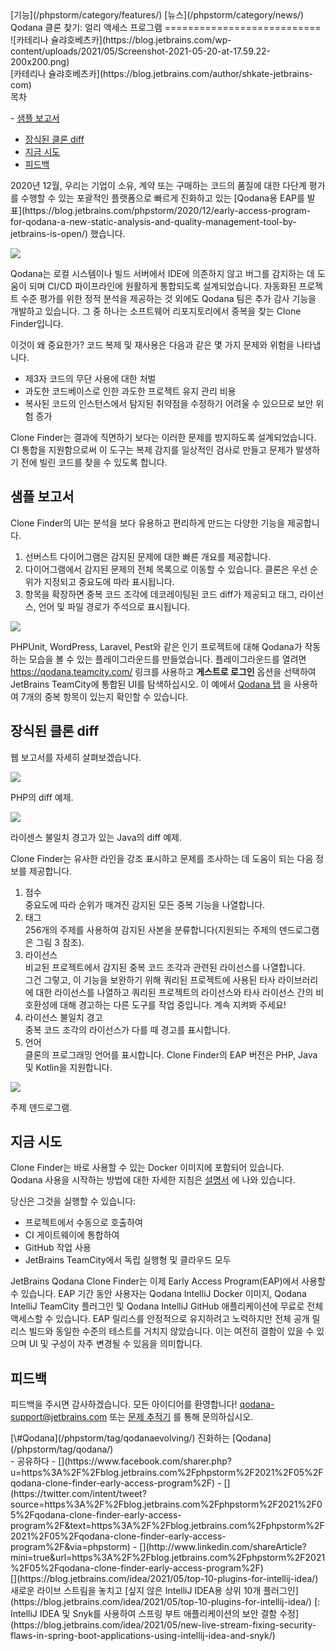 <div class="content">[기능](/phpstorm/category/features/) [뉴스](/phpstorm/category/news/) Qodana 클론 찾기: 얼리 액세스 프로그램 
===========================

<div class="post-info">![카테리나 슐랴호베츠카](https://blog.jetbrains.com/wp-content/uploads/2021/05/Screenshot-2021-05-20-at-17.59.22-200x200.png)<div class="post-info__text"> [카테리나 슐랴호베츠카](https://blog.jetbrains.com/author/shkate-jetbrains-com) <time class="publish-date" data-day="19" data-month="05" data-year="2021" datetime="2021-05-19"></time></div></div><div class="ez-toc-v2_0_17 counter-hierarchy ez-toc-transparent" id="ez-toc-container"><div class="ez-toc-title-container"> 목차

 <span class="ez-toc-title-toggle"><a class="ez-toc-pull-right ez-toc-btn ez-toc-btn-xs ez-toc-btn-default ez-toc-toggle" style="display: none;"></a></span> </div><nav>- [샘플 보고서](#A_sample_report "샘플 보고서")
- [장식된 클론 diff](#A_decorated_clone_diff "장식된 클론 diff")
- [지금 시도](#Try_it_now "지금 시도")
- [피드백](#Feedback "피드백")

</nav></div> 2020년 12월, 우리는 기업이 소유, 계약 또는 구매하는 코드의 품질에 대한 다단계 평가를 수행할 수 있는 포괄적인 플랫폼으로 빠르게 진화하고 있는 [Qodana용 EAP를 발표](https://blog.jetbrains.com/phpstorm/2020/12/early-access-program-for-qodana-a-new-static-analysis-and-quality-management-tool-by-jetbrains-is-open/) 했습니다.

![](https://blog.jetbrains.com/wp-content/uploads/2021/05/blog_3d.png)

 Qodana는 로컬 시스템이나 빌드 서버에서 IDE에 의존하지 않고 버그를 감지하는 데 도움이 되며 CI/CD 파이프라인에 원활하게 통합되도록 설계되었습니다. 자동화된 프로젝트 수준 평가를 위한 정적 분석을 제공하는 것 외에도 Qodana 팀은 추가 감사 기능을 개발하고 있습니다. 그 중 하나는 소프트웨어 리포지토리에서 중복을 찾는 Clone Finder입니다.

<span id="more-143055"></span>

 이것이 왜 중요한가? <span style="font-weight: 400;">코드 복제 및 재사용은</span> 다음과 같은 몇 가지 문제와 위험을 나타냅니다.

- 제3자 코드의 무단 사용에 대한 처벌
- 과도한 코드베이스로 인한 과도한 프로젝트 유지 관리 비용
- 복사된 코드의 인스턴스에서 탐지된 취약점을 수정하기 어려울 수 있으므로 보안 위험 증가

 Clone Finder는 결과에 직면하기 보다는 이러한 문제를 방지하도록 설계되었습니다. CI 통합을 지원함으로써 이 도구는 복제 감지를 일상적인 검사로 만들고 문제가 발생하기 전에 빌린 코드를 찾을 수 있도록 합니다.

<span class="ez-toc-section" id="A_sample_report"></span> 샘플 보고서<span class="ez-toc-section-end"></span>
--------------------------------------------------------------------------------------------------------

 Clone Finder의 UI는 분석을 보다 유용하고 편리하게 만드는 다양한 기능을 제공합니다.

1. 선버스트 다이어그램은 감지된 문제에 대한 빠른 개요를 제공합니다.
2. 다이어그램에서 감지된 문제의 전체 목록으로 이동할 수 있습니다. 클론은 우선 순위가 지정되고 중요도에 따라 표시됩니다.
3. 항목을 확장하면 중복 코드 조각에 데코레이팅된 코드 diff가 제공되고 태그, 라이선스, 언어 및 파일 경로가 주석으로 표시됩니다.

 [![](https://resources.jetbrains.com/storage/products/blog/wp-content/uploads/clone_finder_1600.gif)](https://resources.jetbrains.com/storage/products/blog/wp-content/uploads/clone_finder_1600.gif)

 PHPUnit, WordPress, Laravel, Pest와 같은 인기 프로젝트에 대해 Qodana가 작동하는 모습을 볼 수 있는 플레이그라운드를 만들었습니다. 플레이그라운드를 열려면 <https://qodana.teamcity.com/> 링크를 사용하고 **게스트로 로그인** 옵션을 선택하여 JetBrains TeamCity에 통합된 UI를 탐색하십시오. 이 예에서 [Qodana 탭](https://qodana.teamcity.com/buildConfiguration/Hosted_Root_Php_PHPUnitVsPest/29706?buildTab=Qodana&locationFilters=NoXSA&genericFilters=N4XyA&orderedLevels=NoIgLg9hA2IDQgM4FMBuyBOBLMBPeIAxgIZjIDmEG%2BCeADsiALpA) 을 사용하여 7개의 중복 항목이 있는지 확인할 수 있습니다.

<span class="ez-toc-section" id="A_decorated_clone_diff"></span> 장식된 클론 diff<span class="ez-toc-section-end"></span>
--------------------------------------------------------------------------------------------------------------------

 웹 보고서를 자세히 살펴보겠습니다.

![](https://blog.jetbrains.com/wp-content/uploads/2021/05/php_clone-2.png)

 PHP의 diff 예제.

![](https://blog.jetbrains.com/wp-content/uploads/2021/05/java_clones-1.png)

 라이센스 불일치 경고가 있는 Java의 diff 예제.

 <span style="font-size: inherit;">Clone Finder는 유사한 라인을 강조 표시하고 문제를 조사하는 데 도움이 되는 다음 정보를 제공합니다.</span>

1. 점수  
     중요도에 따라 순위가 매겨진 감지된 모든 중복 기능을 나열합니다.
2. 태그  
     256개의 주제를 사용하여 감지된 사본을 분류합니다(지원되는 주제의 덴드로그램은 그림 3 참조).
3. 라이선스  
     비교된 프로젝트에서 감지된 중복 코드 조각과 관련된 라이선스를 나열합니다.  
     그건 그렇고, 이 기능을 보완하기 위해 쿼리된 프로젝트에 사용된 타사 라이브러리에 대한 라이선스를 나열하고 쿼리된 프로젝트의 라이선스와 타사 라이선스 간의 비호환성에 대해 경고하는 다른 도구를 작업 중입니다. 계속 지켜봐 주세요!
4. 라이선스 불일치 경고  
     중복 코드 조각의 라이선스가 다를 때 경고를 표시합니다.
5. 언어  
     클론의 프로그래밍 언어를 표시합니다. Clone Finder의 EAP 버전은 PHP, Java 및 Kotlin을 지원합니다.

![](https://blog.jetbrains.com/wp-content/uploads/2021/05/tree_graph-1.png)

 주제 덴드로그램.

<span class="ez-toc-section" id="Try_it_now"></span> 지금 시도<span class="ez-toc-section-end"></span>
--------------------------------------------------------------------------------------------------

 Clone Finder는 바로 사용할 수 있는 Docker 이미지에 포함되어 있습니다.  
 Qodana 사용을 시작하는 방법에 대한 자세한 지침은 [설명서](https://www.jetbrains.com/help/qodana/) 에 나와 있습니다.

 당신은 그것을 실행할 수 있습니다:

- 프로젝트에서 수동으로 호출하여
- CI 게이트웨이에 통합하여
- GitHub 작업 사용
- JetBrains TeamCity에서 독립 실행형 및 클라우드 모두

 JetBrains Qodana Clone Finder는 이제 Early Access Program(EAP)에서 사용할 수 있습니다. EAP 기간 동안 사용자는 Qodana IntelliJ Docker 이미지, Qodana IntelliJ TeamCity 플러그인 및 Qodana IntelliJ GitHub 애플리케이션에 무료로 전체 액세스할 수 있습니다. EAP 릴리스를 안정적으로 유지하려고 노력하지만 전체 공개 릴리스 빌드와 동일한 수준의 테스트를 거치지 않았습니다. 이는 여전히 결함이 있을 수 있으며 UI 및 구성이 자주 변경될 수 있음을 의미합니다.

<span class="ez-toc-section" id="Feedback"></span> 피드백<span class="ez-toc-section-end"></span>
----------------------------------------------------------------------------------------------

 피드백을 주시면 감사하겠습니다. 모든 아이디어를 환영합니다! <qodana-support@jetbrains.com> 또는 [문제 추적기](https://youtrack.jetbrains.com/issues/QD) 를 통해 문의하십시오.

<div class="content__row"><div class="tag-list"> [\#Qodana](/phpstorm/tag/qodanaevolving/) 진화하는 [Qodana](/phpstorm/tag/qodana/)</div>- <span>공유하다</span>
- [](https://www.facebook.com/sharer.php?u=https%3A%2F%2Fblog.jetbrains.com%2Fphpstorm%2F2021%2F05%2Fqodana-clone-finder-early-access-program%2F)
- [](https://twitter.com/intent/tweet?source=https%3A%2F%2Fblog.jetbrains.com%2Fphpstorm%2F2021%2F05%2Fqodana-clone-finder-early-access-program%2F&text=https%3A%2F%2Fblog.jetbrains.com%2Fphpstorm%2F2021%2F05%2Fqodana-clone-finder-early-access-program%2F&via=phpstorm)
- [](http://www.linkedin.com/shareArticle?mini=true&url=https%3A%2F%2Fblog.jetbrains.com%2Fphpstorm%2F2021%2F05%2Fqodana-clone-finder-early-access-program%2F)

</div><div class="content__pagination"> [](https://blog.jetbrains.com/idea/2021/05/top-10-plugins-for-intellij-idea/) 새로운 라이브 스트림을 놓치고 [싶지 않은 IntelliJ IDEA용 상위 10개 플러그인](https://blog.jetbrains.com/idea/2021/05/top-10-plugins-for-intellij-idea/) [: IntelliJ IDEA 및 Snyk를 사용하여 스프링 부트 애플리케이션의 보안 결함 수정](https://blog.jetbrains.com/idea/2021/05/new-live-stream-fixing-security-flaws-in-spring-boot-applications-using-intellij-idea-and-snyk/)</div></div><div class="container comments-container"><div class="content"><div id="remark42"></div></div></div>
